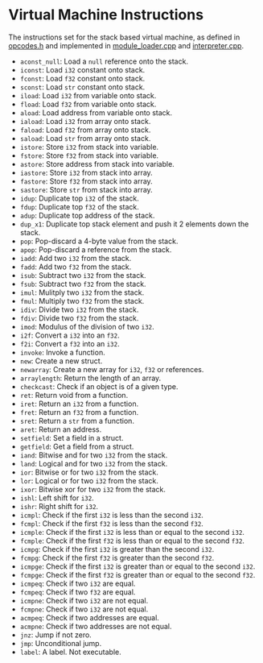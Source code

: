 # Virtual Machine Instructions

The instructions set for the stack based virtual machine, as defined in [opcodes.h](../src/opcodes.h) and implemented in [module_loader.cpp](../src/interpreter/module_loader.cpp) and [interpreter.cpp](../src/interpreter/interpreter.cpp).

- `aconst_null`: Load a `null` reference onto the stack.
- `iconst`: Load `i32` constant onto stack.
- `fconst`: Load `f32` constant onto stack.
- `sconst`: Load `str` constant onto stack.
- `iload`: Load `i32` from variable onto stack.
- `fload`: Load `f32` from variable onto stack.
- `aload`: Load address from variable onto stack.
- `iaload`: Load `i32` from array onto stack.
- `faload`: Load `f32` from array onto stack.
- `saload`: Load `str` from array onto stack.
- `istore`: Store `i32` from stack into variable.
- `fstore`: Store `f32` from stack into variable.
- `astore`: Store address from stack into variable.
- `iastore`: Store `i32` from stack into array.
- `fastore`: Store `f32` from stack into array.
- `sastore`: Store `str` from stack into array.
- `idup`: Duplicate top `i32` of the stack. 
- `fdup`: Duplicate top `f32` of the stack.
- `adup`: Duplicate top address of the stack.
- `dup_x1`: Duplicate top stack element and push it 2 elements down the stack.
- `pop`: Pop-discard a 4-byte value from the stack.
- `apop`: Pop-discard a reference from the stack.
- `iadd`: Add two `i32` from the stack.
- `fadd`: Add two `f32` from the stack.
- `isub`: Subtract two `i32` from the stack.
- `fsub`: Subtract two `f32` from the stack.
- `imul`: Mulitply two `i32` from the stack.
- `fmul`: Multiply two `f32` from the stack.
- `idiv`: Divide two `i32` from the stack.
- `fdiv`: Divide two `f32` from the stack.
- `imod`: Modulus of the division of two `i32`.
- `i2f`: Convert a `i32` into an `f32`.
- `f2i`: Convert a `f32` into an `i32`.
- `invoke`: Invoke a function.
- `new`: Create a new struct.
- `newarray`: Create a new array for `i32`, `f32` or references.
- `arraylength`: Return the length of an array.
- `checkcast`: Check if an object is of a given type.
- `ret`: Return void from a function.
- `iret`: Return an `i32` from a function.
- `fret`: Return an `f32` from a function.
- `sret`: Return a `str` from a function.
- `aret`: Return an address.
- `setfield`: Set a field in a struct.
- `getfield`: Get a field from a struct.
- `iand`: Bitwise and for two `i32` from the stack.
- `land`: Logical and for two `i32` from the stack.
- `ior`: Bitwise or for two `i32` from the stack.
- `lor`: Logical or for two `i32` from the stack.
- `ixor`: Bitwise xor for two `i32` from the stack.
- `ishl`: Left shift for `i32`.
- `ishr`: Right shift for `i32`.
- `icmpl`: Check if the first `i32` is less than the second `i32`.
- `fcmpl`: Check if the first `f32` is less than the second `f32`.
- `icmple`: Check if the first `i32` is less than or equal to the second `i32`.
- `fcmple`: Check if the first `f32` is less than or equal to the second `f32`.
- `icmpg`: Check if the first `i32` is greater than the second `i32`.
- `fcmpg`: Check if the first `f32` is greater than the second `f32`.
- `icmpge`: Check if the first `i32` is greater than or equal to the second `i32`.
- `fcmpge`: Check if the first `f32` is greater than or equal to the second `f32`.
- `icmpeq`: Check if two `i32` are equal.
- `fcmpeq`: Check if two `f32` are equal.
- `icmpne`: Check if two `i32` are not equal.
- `fcmpne`: Check if two `i32` are not equal.
- `acmpeq`: Check if two addresses are equal.
- `acmpne`: Check if two addresses are not equal.
- `jnz`: Jump if not zero.
- `jmp`: Unconditional jump.
- `label`: A label. Not executable.
